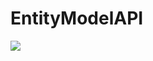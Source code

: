 # EntityModelAPI

[![](https://jitpack.io/v/gamebacon/EntityModelAPI.svg)](https://jitpack.io/#gamebacon/EntityModelAPI)
